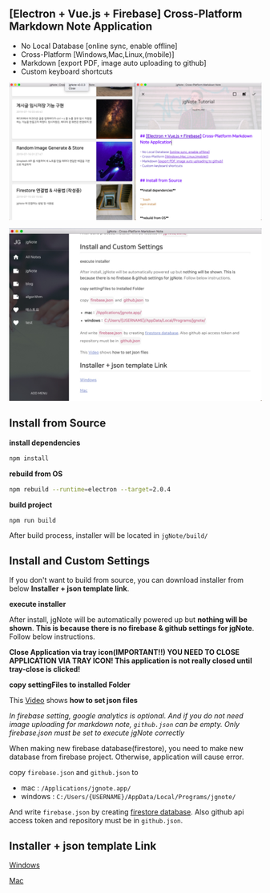 ## [Electron + Vue.js + Firebase] Cross-Platform Markdown Note Application

- No Local Database [online sync, enable offline]
- Cross-Platform [Windows,Mac,Linux,(mobile)]
- Markdown [export PDF, image auto uploading to github]
- Custom keyboard shortcuts

![image.png](https://github.com/jgtonys/upload_test/blob/master/screenshot-Mon%20Aug%2012%202019%2015:24:12%20GMT%2B0900%20%28KST%29.png?raw=true)

![5C418357-0607-4E62-8AE5-65C71B194EE9.png](https://github.com/jgtonys/upload_test/blob/master/screenshot-Mon%20Aug%2012%202019%2015:24:29%20GMT%2B0900%20%28KST%29.png?raw=true)


## Install from Source

**install dependencies**

```bash
npm install
```

**rebuild from OS**

```bash
npm rebuild --runtime=electron --target=2.0.4
```

**build project**

```bash
npm run build
```

After build process, installer will be located in `jgNote/build/`


## Install and Custom Settings

If you don't want to build from source, you can download installer from below **Installer + json template link**.

**execute installer**

After install, jgNote will be automatically powered up but **nothing will be shown**. **This is because there is no firebase & github settings for jgNote**. Follow below instructions.

**Close Application via tray icon(IMPORTANT!!) YOU NEED TO CLOSE APPLICATION VIA TRAY ICON! This application is not really closed until tray-close is clicked!**

**copy settingFiles to installed Folder**

This [Video](https://youtu.be/N1QT2c72KCI) shows **how to set json files**

*In firebase setting, google analytics is optional. And if you do not need image uploading for markdown note, `github.json` can be empty. Only firebase.json must be set to execute jgNote correctly*

When making new firebase database(firestore), you need to make new database from firebase project. Otherwise, application will cause error.

copy `firebase.json` and `github.json` to

- mac : `/Applications/jgnote.app/`
- windows : `C:/Users/{USERNAME}/AppData/Local/Programs/jgnote/`


And write `firebase.json` by creating [firestore database](https://firebase.google.com). Also github api access token and repository must be in `github.json`.



## Installer + json template Link

[Windows](https://drive.google.com/file/d/1Et2UXvV02zO-SvmB4x1e53wO27tDfT_m/view?usp=sharing)

[Mac](https://drive.google.com/file/d/15fPqdk-lGVUxnj7DWaLZQJrqjx8Tk0NX/view?usp=sharing)

